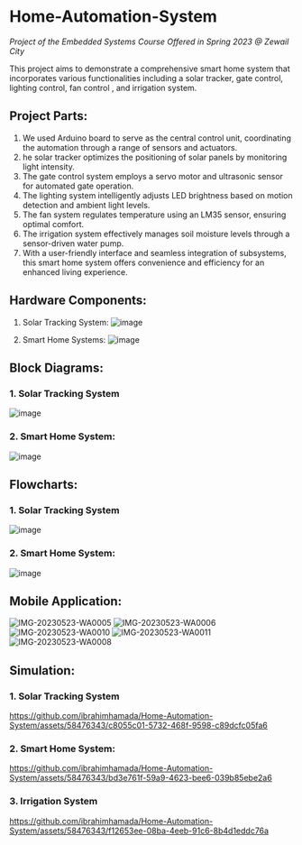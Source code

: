# Home-Automation-System
*Project of the Embedded Systems Course Offered in Spring 2023 @ Zewail City*

This project aims to demonstrate a comprehensive smart home system that incorporates various functionalities including a solar tracker, gate control, lighting control, fan control , and irrigation system.



## Project Parts:

1. We used Arduino board to serve as the central control unit, coordinating the automation through a range of sensors and actuators. 
2. he solar tracker optimizes the positioning of solar panels by monitoring light intensity. 
3. The gate control system employs a servo motor and ultrasonic sensor for automated gate operation. 
4. The lighting system intelligently adjusts LED brightness based on motion detection and ambient light levels. 
5. The fan system regulates temperature using an LM35 sensor, ensuring optimal comfort. 
6. The irrigation system effectively manages soil moisture levels through a sensor-driven water pump. 
7. With a user-friendly interface and seamless integration of subsystems, this smart home system offers convenience and efficiency for an enhanced living experience.


## Hardware Components:
1. Solar Tracking System:
![image](https://github.com/ibrahimhamada/Home-Automation-System/assets/58476343/e599ac5f-1acf-47b3-9439-4df56c14e7b1)

2. Smart Home Systems:
![image](https://github.com/ibrahimhamada/Home-Automation-System/assets/58476343/3fe411f9-2666-4343-b496-dda4db343d31)


## Block Diagrams: 

### 1. Solar Tracking System

![image](https://github.com/ibrahimhamada/Home-Automation-System/assets/58476343/1b578d9a-be82-4c17-a6f4-2a48b6552509)

### 2. Smart Home System:

![image](https://github.com/ibrahimhamada/Home-Automation-System/assets/58476343/0d9f98de-ad69-4b94-a4d1-6eb68f2c8bd3)

## Flowcharts: 
### 1. Solar Tracking System
![image](https://github.com/ibrahimhamada/Home-Automation-System/assets/58476343/40731d6a-9347-495e-815c-54261ceff7b6)


### 2. Smart Home System:
![image](https://github.com/ibrahimhamada/Home-Automation-System/assets/58476343/123bedc0-ab7a-44ae-8a65-c7dd7cd89d46)


## Mobile Application:
![IMG-20230523-WA0005](https://github.com/ibrahimhamada/Home-Automation-System/assets/58476343/24aa840e-82ee-488c-9c5a-340b5ed99a87)
![IMG-20230523-WA0006](https://github.com/ibrahimhamada/Home-Automation-System/assets/58476343/63303beb-85a6-4e3b-93ec-0606e9492f28)
![IMG-20230523-WA0010](https://github.com/ibrahimhamada/Home-Automation-System/assets/58476343/e8a3f34b-15a1-4da9-84b2-ea5093d7f0df)
![IMG-20230523-WA0011](https://github.com/ibrahimhamada/Home-Automation-System/assets/58476343/8de95d6f-64c7-4bb0-a5ba-f2a637ccfb3f)
![IMG-20230523-WA0008](https://github.com/ibrahimhamada/Home-Automation-System/assets/58476343/ea44aea5-14df-4782-b980-76637af61a81)

## Simulation:
### 1. Solar Tracking System

https://github.com/ibrahimhamada/Home-Automation-System/assets/58476343/c8055c01-5732-468f-9598-c89dcfc05fa6


### 2. Smart Home System:

https://github.com/ibrahimhamada/Home-Automation-System/assets/58476343/bd3e761f-59a9-4623-bee6-039b85ebe2a6


### 3. Irrigation System

https://github.com/ibrahimhamada/Home-Automation-System/assets/58476343/f12653ee-08ba-4eeb-91c6-8b4d1eddc76a

